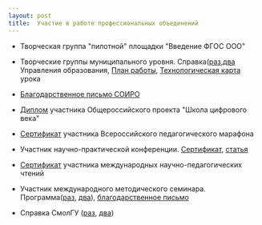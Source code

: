 ```yaml
---
layout: post
title:  Участие в работе профессиональных объединений
---
```


- Творческая группа "пилотной" площадки "Введение ФГОС ООО"

- Творческие группы муниципального уровня. Справка([раз](../content/form18/Справка-Управления-образования-1-лист.jpg),[два](../content/form18/Справка-Управления-образования-2-лист.jpg) Управления образования, [План работы](../content/form18/План-работы-ТГ-СШ-29.pdf), [Технологическая карта](../content/form18/Технологическая-карта.pdf) урока

- [Благодарственное письмо СОИРО](../content/form18/Благ-письмо-СОИРО.jpg)

- [Диплом](../content/form18/Учитель-цифрового-века-15-16.jpg) участника Общероссийского проекта "Школа цифрового века"

- [Сертификат](../content/form18/Сертификат-Марафон-16.jpg) участника Всероссийского педагогического марафона

- Участник научно-практической конференции. [Сертификат](../content/form18/Сертификат-Конференция-Наука-и-образование-в-21-веке.jpg), [статья](../content/form18/статья-1.pdf)

- [Сертификат](../content/form18/Сертификат-участника-чтений.jpg) участника международных научно-педагогических чтений

- Участник международного методического семинара. Программа([раз](../content/form18/Программа-международного-семинара-6-10-14-1.jpg), [два](../content/form18/Программа-международного-семинара-6-10-14-2.jpg)), [благодарственное письмо](../content/form18/Благ-письмо-за-международный-семинар.jpg)

- Cправка CмолГУ ([раз](../content/form18/Справка-из-СмолГУ-1.jpg), [два](../content/form18/Справка-из-СмолГУ-2.jpg))
